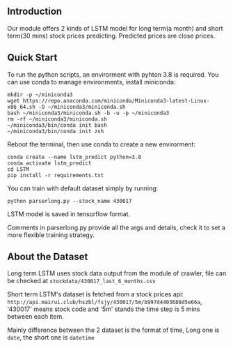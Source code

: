 ## Introduction
Our module offers 2 kinds of LSTM model for long term(a month) and short term(30 mins) stock prices predicting.
Predicted prices are close prices.
## Quick Start
To run the python scripts, an envirorment with pyhton 3.8 is required. 
You can use conda to manage environments, install miniconda:
```
mkdir -p ~/miniconda3
wget https://repo.anaconda.com/miniconda/Miniconda3-latest-Linux-x86_64.sh -O ~/miniconda3/miniconda.sh
bash ~/miniconda3/miniconda.sh -b -u -p ~/miniconda3
rm -rf ~/miniconda3/miniconda.sh
~/miniconda3/bin/conda init bash
~/miniconda3/bin/conda init zsh
```
Reboot the terminal, then use conda to create a new envirorment:
```
conda create --name lstm_predict python=3.8
conda activate lstm_predict
cd LSTM
pip install -r requirements.txt
```

You can train with default dataset simply by running:
```
python parserlong.py --stock_name 430017
```
LSTM model is saved in tensorflow format.

Comments in parserlong.py provide all the args and details, check it to set a more flexible training strategy.

## About the Dataset
Long term LSTM uses stock data output from the module of crawler, file can be checked at `stockdata/430017_last_6_months.csv`

Short term LSTM's dataset is fetched from a stock prices api: `http://api.mairui.club/hszbl/fsjy/430017/5m/b997d4403688d5e66a`,
'430017' means stock code and '5m' stands the time step is 5 mins between each item.

Mainly difference between the 2 dataset is the format of time, Long one is `date`, the short one is `datetime`
